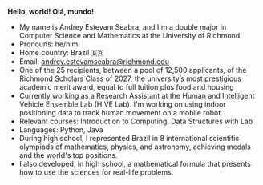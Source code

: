 **Hello, world! Olá, mundo!**
- My name is Andrey Estevam Seabra, and I'm a double major in Computer Science and Mathematics at the University of Richmond.
- Pronouns: he/him
- Home country: Brazil 🇧🇷
- Email: andrey.estevamseabra@richmond.edu
- One of the 25 recipients, between a pool of 12,500 applicants, of the Richmond Scholars Class of 2027, the university’s most prestigious academic merit award, equal to full tuition plus food and housing
- Currently working as a Research Assistant at the Human and Intelligent Vehicle Ensemble Lab (HIVE Lab). I'm working on using indoor positioning data to track human movement on a mobile robot.
- Relevant courses: Introduction to Computing, Data Structures with Lab
- Languages: Python, Java
- During high school, I represented Brazil in 8 international scientific olympiads of mathematics, physics, and astronomy, achieving medals and the world's top positions.
- I also developed, in high school, a mathematical formula that presents how to use the sciences for real-life problems.

<!---
andreyestevam/andreyestevam is a ✨ special ✨ repository because its `README.md` (this file) appears on your GitHub profile.
You can click the Preview link to take a look at your changes.
--->
